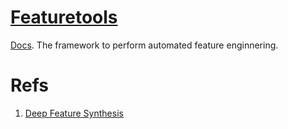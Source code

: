 # [Featuretools](https://github.com/alteryx/featuretools)
[Docs](https://featuretools.alteryx.com/en/stable/).
The framework to perform automated feature enginnering.

# Refs
1. [Deep Feature Synthesis](https://dai.lids.mit.edu/wp-content/uploads/2017/10/DSAA_DSM_2015.pdf)
